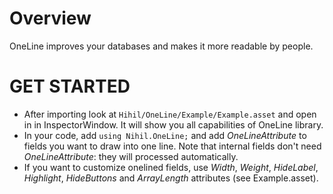 # Overview

OneLine improves your databases and makes it more readable by people.

# GET STARTED

- After importing look at `Hihil/OneLine/Example/Example.asset` and open in in InspectorWindow. It will show you all capabilities of OneLine library.
- In your code, add `using Nihil.OneLine;` and add *OneLineAttribute* to fields you want to draw into one line. Note that internal fields don't need *OneLineAttribute*: they will processed automatically.
- If you want to customize onelined fields, use *Width*, *Weight*, *HideLabel*, *Highlight*, *HideButtons* and *ArrayLength* attributes (see Example.asset).
